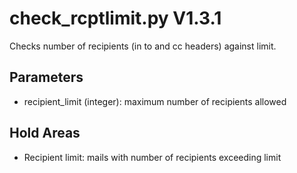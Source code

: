 check_rcptlimit.py V1.3.1
=========================

Checks number of recipients (in to and cc headers) against limit.

## Parameters
* recipient_limit (integer): maximum number of recipients allowed

## Hold Areas
* Recipient limit: mails with number of recipients exceeding limit
